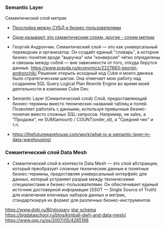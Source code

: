 ### Semantic Layer
Семантический слой метрик
- [Прослойка между СУБД и бизнес-пользователями](https://habr.com/ru/companies/otus/articles/732066/)
- [Одни называют это семантическим слоем, другие - слоем метрик](https://datafinder.ru/products/semanticheskiy-sloy-chto-eto-takoe-i-kakim-dolzhen-byt)
- Георгий Андрончик. Семантический слой — это как универсальный переводчик и организатор. Он создаёт единый "словарь", в котором бизнес-понятия вроде "выручка" или "конверсия" чётко определены и связаны между собой — вне зависимости от того, откуда берутся данные. https://www.pravda.ru/economics/2227683-georgii-andronchik/  Решение открыть исходный код Cube и моего движка было стратегическим шагом. Она отмечает мою работу над созданием SQL Query Logical Plan Rewrite Engine во время моей деятельности в компании Cube Dev.

- Semantic Layer (Семантический слой) Слой, предоставляющий бизнес-термины вместо технических названий таблиц и полей. Позволяет работать с данными, используя привычные бизнес-понятия вместо сложных SQL-запросов. Например, не sales, а "Продажи", не SUM(amount) / COUNT(order_id), а "Средний чек" и т.п.
- https://thefuturewarehouse.com/work/what-is-a-semantic-layer-in-data-warehousing/

### Семантический слой Data Mesh
- Семантический слой в контексте Data Mesh — это слой абстракции, который преобразует сложные технические данные в понятные бизнес-термины, предоставляя универсальный интерфейс для данных, который устраняет разрыв между техническими специалистами и бизнес-пользователями. Он обеспечивает единый источник достоверной информации (SSOT — Single Source of Truth) для извлечения ключевых наборов данных и метрик, стандартизируя их формат для различных бизнес-инструментов

https://www.dvbi.ru/BI/glossary
[star schema](https://ru.wikipedia.org/wiki/%D0%A1%D1%85%D0%B5%D0%BC%D0%B0_%D0%B7%D0%B2%D0%B5%D0%B7%D0%B4%D1%8B)
https://bigdataschool.ru/blog/kimball-dwh-and-data-mesh/
https://www.osp.ru/os/2007/05/4265198
